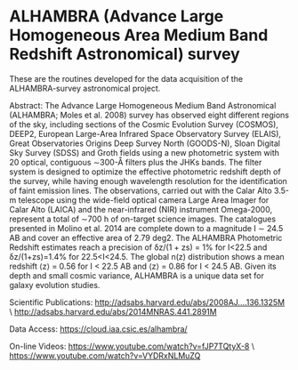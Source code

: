 # ALHAMBRA (Advance Large Homogeneous Area Medium Band Redshift Astronomical) survey
These are the routines developed for the data acquisition of the ALHAMBRA-survey astronomical project.

Abstract: The Advance Large Homogeneous Medium Band Astronomical (ALHAMBRA; Moles et al. 2008) survey has observed eight different regions of the sky, including sections of the Cosmic Evolution Survey (COSMOS), DEEP2, European Large-Area Infrared Space Observatory Survey (ELAIS), Great Observatories Origins Deep Survey North (GOODS-N), Sloan Digital Sky Survey (SDSS) and Groth fields using a new photometric system with 20 optical, contiguous ∼300-Å filters plus the JHKs bands. The filter system is designed to optimize the effective photometric redshift depth of the survey, while having enough wavelength resolution for the identification of faint emission lines. The observations, carried out with the Calar Alto 3.5-m telescope using the wide-field optical camera Large Area Imager for Calar Alto (LAICA) and the near-infrared (NIR) instrument Omega-2000, represent a total of ∼700 h of on-target science images. The catalogues presented in Molino et al. 2014 are complete down to a magnitude I ∼ 24.5 AB and cover an effective area of 2.79 deg2. The ALHAMBRA Photometric Redshift estimates reach a precision of δz/(1 + zs) = 1% for I<22.5 and δz/(1+zs)=1.4% for 22.5<I<24.5. The global n(z) distribution shows a mean redshift ⟨z⟩ = 0.56 for I < 22.5 AB and ⟨z⟩ = 0.86 for I < 24.5 AB. Given its depth and small cosmic variance, ALHAMBRA is a unique data set for galaxy evolution studies.

Scientific Publications:
http://adsabs.harvard.edu/abs/2008AJ....136.1325M \\
http://adsabs.harvard.edu/abs/2014MNRAS.441.2891M

Data Access:
https://cloud.iaa.csic.es/alhambra/

On-line Videos:
https://www.youtube.com/watch?v=fJP7TQtyX-8 \\
https://www.youtube.com/watch?v=VYDRxNLMuZQ
